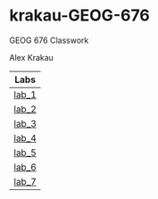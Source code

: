 # krakau-GEOG-676
GEOG 676 Classwork

Alex Krakau


|   Labs    |
|-----------|
|[lab_1](Lab1/README.md)|
|[lab_2](Week_2_/Lab_2/_README.md)|
|[lab_3](Week_3/Lab_3/README.md)|
|[lab_4](Week_4/Lab_4/README.md)|
|[lab_5](Week_5/Lab_5/README.md)|
|[lab_6](Week_6/Lab_6/README.md)|
|[lab_7](Week_7/Lab_7/README.md)|
